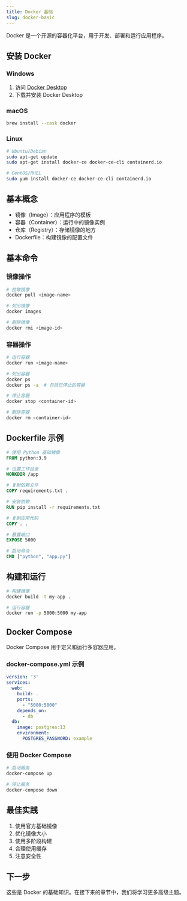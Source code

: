 ```yaml
---
title: Docker 基础
slug: docker-basic
---
```


Docker 是一个开源的容器化平台，用于开发、部署和运行应用程序。

## 安装 Docker

### Windows
1. 访问 [Docker Desktop](https://www.docker.com/products/docker-desktop)
2. 下载并安装 Docker Desktop

### macOS
```bash
brew install --cask docker
```

### Linux
```bash
# Ubuntu/Debian
sudo apt-get update
sudo apt-get install docker-ce docker-ce-cli containerd.io

# CentOS/RHEL
sudo yum install docker-ce docker-ce-cli containerd.io
```

## 基本概念

- 镜像（Image）：应用程序的模板
- 容器（Container）：运行中的镜像实例
- 仓库（Registry）：存储镜像的地方
- Dockerfile：构建镜像的配置文件

## 基本命令

### 镜像操作
```bash
# 拉取镜像
docker pull <image-name>

# 列出镜像
docker images

# 删除镜像
docker rmi <image-id>
```

### 容器操作
```bash
# 运行容器
docker run <image-name>

# 列出容器
docker ps
docker ps -a  # 包括已停止的容器

# 停止容器
docker stop <container-id>

# 删除容器
docker rm <container-id>
```

## Dockerfile 示例

```dockerfile
# 使用 Python 基础镜像
FROM python:3.9

# 设置工作目录
WORKDIR /app

# 复制依赖文件
COPY requirements.txt .

# 安装依赖
RUN pip install -r requirements.txt

# 复制应用代码
COPY . .

# 暴露端口
EXPOSE 5000

# 启动命令
CMD ["python", "app.py"]
```

## 构建和运行

```bash
# 构建镜像
docker build -t my-app .

# 运行容器
docker run -p 5000:5000 my-app
```

## Docker Compose

Docker Compose 用于定义和运行多容器应用。

### docker-compose.yml 示例

```yaml
version: '3'
services:
  web:
    build: .
    ports:
      - "5000:5000"
    depends_on:
      - db
  db:
    image: postgres:13
    environment:
      POSTGRES_PASSWORD: example
```

### 使用 Docker Compose

```bash
# 启动服务
docker-compose up

# 停止服务
docker-compose down
```

## 最佳实践

1. 使用官方基础镜像
2. 优化镜像大小
3. 使用多阶段构建
4. 合理使用缓存
5. 注意安全性

## 下一步

这些是 Docker 的基础知识。在接下来的章节中，我们将学习更多高级主题。 
